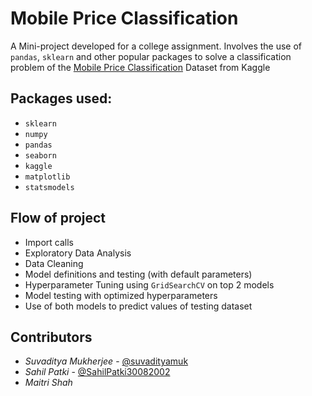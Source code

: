 # Mobile Price Classification  
A Mini-project developed for a college assignment. Involves the use of `pandas`, `sklearn` and other popular packages to solve a classification problem of the [Mobile Price Classification](https://www.kaggle.com/datasets/iabhishekofficial/mobile-price-classification) Dataset from Kaggle

## Packages used:
- `sklearn`
- `numpy`
- `pandas`
- `seaborn`
- `kaggle`
- `matplotlib`
- `statsmodels`

## Flow of project
- Import calls
- Exploratory Data Analysis
- Data Cleaning 
- Model definitions and testing (with default parameters)
- Hyperparameter Tuning using `GridSearchCV` on top 2 models
- Model testing with optimized hyperparameters
- Use of both models to predict values of testing dataset

## Contributors
- *Suvaditya Mukherjee* - [@suvadityamuk](https://github.com/suvadityamuk)
- *Sahil Patki* - [@SahilPatki30082002](https://github.com/sahilpatki30082002)
- *Maitri Shah*
